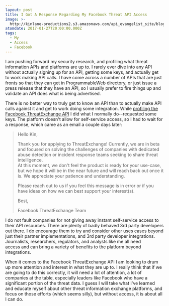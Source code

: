 ```yaml
---
layout: post
title: I Got A Response Regarding My Facebook Threat API Access
image: >-
  http://kinlane-productions2.s3.amazonaws.com/api_evangelist_site/blog/screen_shot_2017_01_26_at_10.26.12_pm.png
atomdate: 2017-01-27T20:00:00.000Z
tags:
  - My
  - Access
  - Facebook
---
```

I am pushing forward my security research, and profiling what threat information APIs and platforms are up to. I rarely ever dive into any API without actually signing up for an API, getting some keys, and actually get to work making API calls. I have come across a number of APIs that are just fronts so that they can get in ProgrammableWeb directory, or just issue a press release that they have an API, so I usually prefer to fire things up and validate an API does what is being advertised.

There is no better way to truly get to know an API than to actually make API calls against it and get to work doing some integration. While [profiling the Facebook ThreatExchange API](http://apievangelist.com/2017/01/16/profiling-facebook-threatexchange-api/) I did what I normally do--requested some keys. The platform doesn't allow for self-service access, so I had to wait for a response, which came as an email a couple days later:

> Hello Kin,  
>   
> Thank you for applying to ThreatExchange! Currently, we are in beta and focused on solving the challenges of companies with dedicated abuse detection or incident response teams seeking to share threat intelligence.  
> At this moment, we don't feel the product is ready for your use-case, but we hope it will be in the near future and will reach back out once it is. We appreciate your patience and understanding.  
>   
> Please reach out to us if you feel this message is in error or if you have ideas on how we can best support your interest(s).  
>   
> Best,  
>   
> Facebook ThreatExchange Team

I do not fault companies for not giving away instant self-service access to their API resources. There are plenty of badly behaved 3rd party developers out there. I do encourage them to try and consider other uses cases beyond just their partner implementations, and 3rd party developer integrations. Journalists, researchers, regulators, and analysts like me all need access and can bring a variety of benefits to the platform beyond integrations.

When it comes to the Facebook ThreatExchange API I am looking to drum up more attention and interest in what they are up to. I really think that if we are going to do this correctly, it will need a lot of attention, a lot of companies at the table, especially leaders like Facebook who have a significant portion of the threat data. I guess I will take what I've learned and educate myself about other threat information exchange platforms, and focus on those efforts (which seems silly), but without access, it is about all I can do.